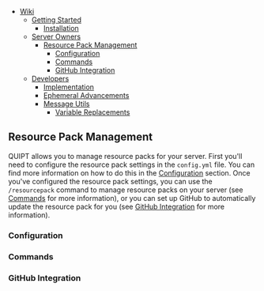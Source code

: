 <!-- TOC -->
* [Wiki](/wiki/wiki.md)
  * [Getting Started](/wiki/getting_started.md)
    * [Installation](/wiki/getting_started.md#installation)
  * [Server Owners](/wiki/server_owners.md)
    * [Resource Pack Management](/wiki/server_owners/resource_pack_management.md#resource-pack-management)
      * [Configuration](/wiki/server_owners/resource_pack_management.md#configuration)
      * [Commands](/wiki/server_owners/resource_pack_management.md#commands)
      * [GitHub Integration](/wiki/server_owners/resource_pack_management.md#github-integration)
  * [Developers](/wiki/developers.md)
    * [Implementation](/wiki/developers.md#implementing-quipt)
    * [Ephemeral Advancements](/wiki/developers/ephemeral_advancements.md)
    * [Message Utils](/wiki/developers/messages.md)
      * [Variable Replacements](/wiki/developers/messages.md#variable-replacements)
<!-- TOC -->
## Resource Pack Management
QUIPT allows you to manage resource packs for your server. First you'll need to configure the resource pack settings in the `config.yml` file. You can find more information on how to do this in the [Configuration](/wiki/server_owners.md#configuration) section. Once you've configured the resource pack settings, you can use the `/resourcepack` command to manage resource packs on your server (see [Commands](/wiki/server_owners.md#commands) for more information), or you can set up GitHub to automatically update the resource pack for you (see [GitHub Integration](/wiki/server_owners.md#github-integration) for more information).

### Configuration

### Commands

### GitHub Integration